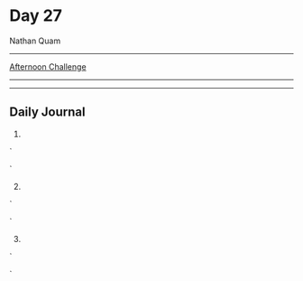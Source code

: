 # Day 27

Nathan Quam

---

[Afternoon Challenge](link.com)

---
---

## Daily Journal

1.
`

`

2.
`

`

3.
`

`
